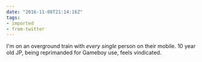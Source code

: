 ```yaml
---
date: "2016-11-08T21:14:16Z"
tags:
- imported
- from-twitter
---
```

I'm on an overground train with *every single* person on their mobile. 10 year old JP, being reprimanded for Gameboy use, feels vindicated.
